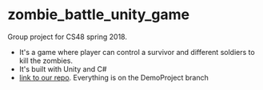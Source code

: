 # zombie_battle_unity_game
Group project for CS48 spring 2018. 
* It's a game where player can control a survivor and different soldiers to kill the zombies. 
* It's built with Unity and C#
* [link to our repo](https://github.com/bryan-wu/ZombieBattleUnity/tree/DemoProject). Everything is on the DemoProject branch
